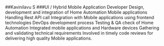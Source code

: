 ##Kavinilavu S
###UI / Hybrid Mobile Application Developer
Design, development and integration of Home Automation
Mobile applications
Handling Rest API call Integration with Mobile applications
using frontend technologies
DevOps development process
Testing & QA check of Home Automation Integrated
mobile applications and Hardware devices
Gathering and validating technical requirements
Involved in timely code reviews for delivering high quality
Mobile applications.
